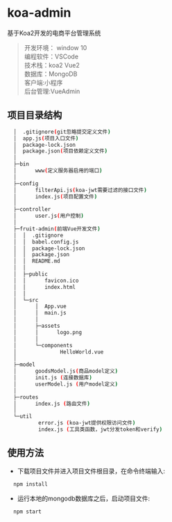 # koa-admin
基于Koa2开发的电商平台管理系统
> 开发环境： window 10 <br/>
  编程软件：VSCode <br/>
  技术栈：koa2 Vue2 <br/>
  数据库：MongoDB<br/>
  客户端:小程序<br/>
  后台管理:VueAdmin

## 项目目录结构

```bash
  │  .gitignore(git忽略提交定义文件)
  │  app.js(项目入口文件)
  │  package-lock.json
  │  package.json(项目依赖定义文件)
  │
  ├─bin
  │      www(定义服务器启用的端口)
  │
  ├─config
  │      filterApi.js(koa-jwt需要过滤的接口文件)
  │      index.js(项目配置文件)
  │
  ├─controller
  │      user.js(用户控制)
  │
  ├─fruit-admin(前端Vue开发文件)
  │  │  .gitignore
  │  │  babel.config.js
  │  │  package-lock.json
  │  │  package.json
  │  │  README.md
  │  │
  │  ├─public
  │  │      favicon.ico
  │  │      index.html
  │  │
  │  └─src
  │      │  App.vue
  │      │  main.js
  │      │
  │      ├─assets
  │      │      logo.png
  │      │
  │      └─components
  │              HelloWorld.vue
  │
  ├─model
  │      goodsModel.js(商品model定义)
  │      init.js (连接数据库)
  │      userModel.js (用户model定义)
  │
  ├─routes
  │      index.js (路由文件)
  │
  └─util
          error.js (koa-jwt提供权限访问文件)
          index.js (工具类函数，jwt分发token和verify)
```
## 使用方法

- 下载项目文件并进入项目文件根目录，在命令终端输入:

```bash
  npm install
```
- 运行本地的mongodb数据库之后，启动项目文件:

```bash
  npm start
```
